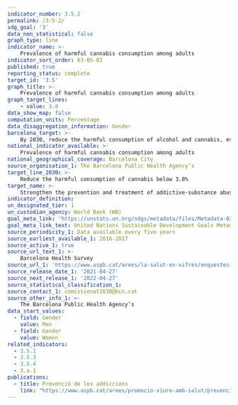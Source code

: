```yaml
---
indicator_number: 3.5.2
permalink: /3-5-2/
sdg_goal: '3'
data_non_statistical: false
graph_type: line
indicator_name: >-
    Prevalence of harmful cannabis consumption among adults
indicator_sort_order: 03-05-02
published: true
reporting_status: complete
target_id: '3.5'
graph_title: >-
    Prevalence of harmful cannabis consumption among adults
graph_target_lines:
    - value: 3.8
data_show_map: false
computation_units: Percentage
data_disaggregation_information: Gender
barcelona_target: >-
    By 2030, reduce the harmful consumption of alcohol and cannabis, especially in young people
national_indicator_available: >-
    Prevalence of harmful cannabis consumption among adults
national_geographical_coverage: Barcelona City 
source_organisation_1: The Barcelona Public Health Agency’s 
target_line_2030: >-
    Reduce the harmful consumption of cannabis below 3.8%
target_name: >-
    Strengthen the prevention and treatment of addictive-substance abuse, including the improper use of narcotics and the harmful consumption of alcohol
indicator_definition:
un_designated_tier: 1
un_custodian_agency: World Bank (WB)
goal_meta_link: 'https://unstats.un.org/sdgs/metadata/files/Metadata-03-05-01.pdf'
goal_meta_link_text: United Nations Sustainable Development Goals Metadata (pdf 894kB)
source_periodicity_1: Data available every five years
source_earliest_available_1: 2016-2017
source_active_1: true
source_url_text_1: >-
    Barcelona Health Survey 
source_url_1: 'https://www.aspb.cat/arees/la-salut-en-xifres/enquestes-de-salut/'
source_release_date_1: '2021-04-27'
source_next_release_1: '2022-04-27'
source_statistical_classification_1: 
source_contact_1: comissionat2030@bcn.cat
source_other_info_1: >-
    The Barcelona Public Health Agency’s
data_start_values:
  - field: Gender
    value: Men
  - field: Gender  
    value: Women
related_indicators: 
  - 3.5.1
  - 3.5.3
  - 3.5.4
  - 3.a.1
publications:
  - title: Prevenció de les addiccions
    link: "https://www.aspb.cat/arees/promocio-viure-amb-salut/prevencio-de-les-addicions/"
---
```

